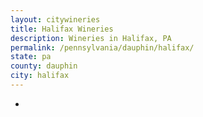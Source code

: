 ```yaml
---
layout: citywineries
title: Halifax Wineries
description: Wineries in Halifax, PA
permalink: /pennsylvania/dauphin/halifax/
state: pa
county: dauphin
city: halifax
---
```

-
